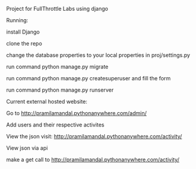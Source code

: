 
Project for FullThrottle Labs using django

Running:

install Django

clone the repo

change the database properties to your local properties in proj/settings.py

run command python manage.py migrate

run command python manage.py createsuperuser and fill the form

run command python manage.py runserver

Current external hosted website:

Go to http://pramilamandal.pythonanywhere.com/admin/

Add users and their respective activites

View the json visit: http://pramilamandal.pythonanywhere.com/activity/

View json via api

make a get call to http://pramilamandal.pythonanywhere.com/activity/

